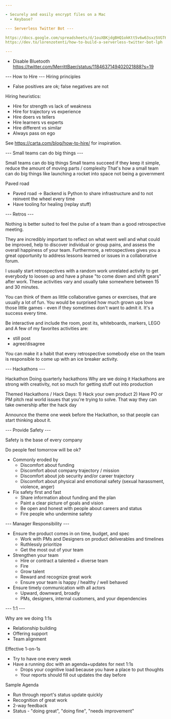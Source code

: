```yaml
---

- Securely and easily encrypt files on a Mac
  - Keybase?

--- Serverless Twitter Bot ---

https://docs.google.com/spreadsheets/d/1ouXBKjdgBHQ1okKtt5v6w63sxz5VGT6UT5KXRd3GE9Q/edit#gid=0
https://dev.to/lorenzotenti/how-to-build-a-serverless-twitter-bot-lph

---
```


- Disable Bluetooth https://twitter.com/MerrittBaer/status/1184637149402021888?s=19

--- How to Hire ---
Hiring principles
- False positives are ok; false negatives are not

Hiring heuristics:
- Hire for strength vs lack of weakness
- Hire for trajectory vs experience
- Hire doers vs tellers
- Hire learners vs experts
- Hire different vs similar
- Always pass on ego

See https://carta.com/blog/how-to-hire/ for inspiration.

--- Small teams can do big things ---

Small teams can do big things
Small teams succeed if they keep it simple, reduce the amount of moving parts / complexity
That's how a small team can do big things like launching a rocket into space not being a government

Paved road
- Paved road -> Backend is Python to share infrastructure and to not reinvent the wheel every time
- ‎Have tooling for healing (replay stuff)

--- Retros ---

Nothing is better suited to feel the pulse of a team than a good retrospective meeting.

They are incredibly important to reflect on what went well and what could be improved, help to discover individual or group pains, and assess the overall happiness of your team. Furthermore, a retrospectives gives you a great opportunity to address lessons learned or issues in a collaborative forum.

I usually start retrospectives with a random work unrelated activity to get everybody to loosen up and have a phase "to come down and shift gears" after work. These activities vary and usually take somewhere between 15 and 30 minutes.

You can think of them as little collaborative games or exercises, that are usually a lot of fun. You would be surprised how much grown ups love those little games - even if they sometimes don't want to admit it. It's a success every time.

Be interactive and include the room, post its, whiteboards, markers, LEGO and
A few of my favorites activities are:

- still post
- agree/disagree

You can make it a habit that every retrospective somebody else on the team is responsible to come up with an ice breaker activity.


--- Hackathons ---

Hackathon
Doing quarterly hackathons
Why are we doing it
Hackathons are strong with creativity, not so much for getting stuff out into production


Themed Hackathons / Hack Days: 1) Hack your own product 2) Have PO or PM pitch real world issues that you're trying to solve. That way they can take ownership after the hack day

Announce the theme one week before the Hackathon, so that people can start thinking about it.

--- Provide Safety ---

Safety is the base of every company

Do people feel tomorrow will be ok?

- Commonly eroded by
  - Discomfort about funding
  - Discomfort about company trajectory / mission
  - Discomfort about job security and/or career trajectory
  - Discomfort about physical and emotional safety (sexual harassment, violence, anger)
- Fix safety first and fast
  - Share information about funding and the plan
  - Paint a clear picture of goals and vision
  - Be open and honest with people about careers and status
  - Fire people who undermine safety

--- Manager Responsibility ---

- Ensure the product comes in on time, budget, and spec
  - Work with PMs and Designers on product deliverables and timelines
  - Ruthlessly prioritize
  - Get the most out of your team
- Strengthen your team
  - Hire or contract a talented + diverse team
  - Fire
  - Grow talent
  - Reward and recognize great work
  - Ensure your team is happy / healthy / well behaved
- Ensure timely communication with all actors
  - Upward, downward, broadly
  - PMs, designers, internal customers, and your dependencies

--- 1:1 ---

Why are we doing 1:1s
- Relationship building
- Offering support
- Team alignment

Effective 1-on-1s
- Try to have one every week
- Have a running doc with an agenda+updates for next 1:1s
  - Drops your cognitive load because you have a place to put thoughts
  - Your reports should fill out updates the day before

Sample Agenda
- Run through report's status update quickly
- Recognition of great work
- 2-way feedback
- Status - "doing great", "doing fine", "needs improvement"
